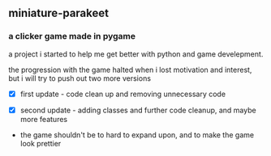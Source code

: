 ## miniature-parakeet
### a clicker game made in pygame

a project i started to help me get better with python and game develepment.

the progression with the game halted when i lost motivation and interest, but i will try to push out two more versions

- [x] first update - code clean up and removing unnecessary code

- [x] second update - adding classes and further code cleanup, and maybe more features
 
- the game shouldn't be to hard to expand upon, and to make the game look prettier
